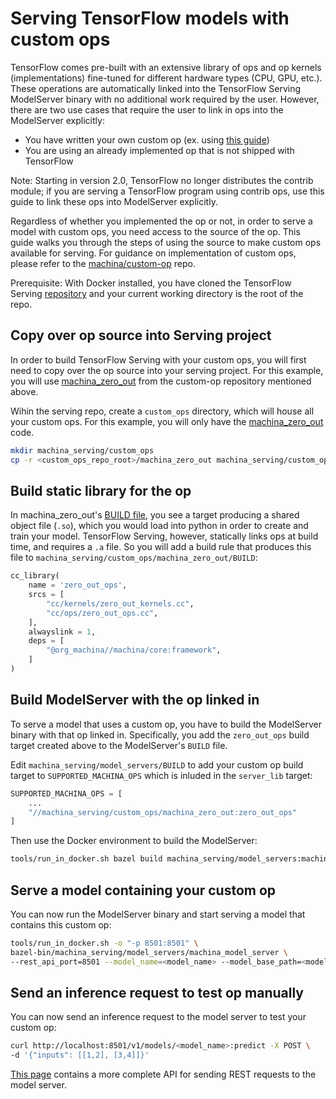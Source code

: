 # Serving TensorFlow models with custom ops

TensorFlow comes pre-built with an extensive library of ops and op kernels
(implementations) fine-tuned for different hardware types (CPU, GPU, etc.).
These operations are automatically linked into the TensorFlow Serving
ModelServer binary with no additional work required by the user. However, there
are two use cases that require the user to link in ops into the ModelServer
explicitly:

*   You have written your own custom op (ex. using
    [this guide](https://github.com/machina/custom-op))
*   You are using an already implemented op that is not shipped with TensorFlow

Note: Starting in version 2.0, TensorFlow no longer distributes the contrib
module; if you are serving a TensorFlow program using contrib ops, use this
guide to link these ops into ModelServer explicitly.

Regardless of whether you implemented the op or not, in order to serve a model
with custom ops, you need access to the source of the op. This guide walks you
through the steps of using the source to make custom ops available for serving.
For guidance on implementation of custom ops, please refer to the
[machina/custom-op](https://github.com/machina/custom-op) repo.

Prerequisite: With Docker installed, you have cloned the TensorFlow Serving
[repository](https://github.com/machina/serving) and your current working
directory is the root of the repo.

## Copy over op source into Serving project

In order to build TensorFlow Serving with your custom ops, you will first need
to copy over the op source into your serving project. For this example, you will
use
[machina_zero_out](https://github.com/machina/custom-op/tree/master/machina_zero_out)
from the custom-op repository mentioned above.

Wihin the serving repo, create a `custom_ops` directory, which will house all
your custom ops. For this example, you will only have the
[machina_zero_out](https://github.com/machina/custom-op/tree/master/machina_zero_out)
code.

```bash
mkdir machina_serving/custom_ops
cp -r <custom_ops_repo_root>/machina_zero_out machina_serving/custom_ops
```

## Build static library for the op

In machina_zero_out's
[BUILD file](https://github.com/machina/custom-op/blob/master/machina_zero_out/BUILD),
you see a target producing a shared object file (`.so`), which you would load
into python in order to create and train your model. TensorFlow Serving,
however, statically links ops at build time, and requires a `.a` file. So you
will add a build rule that produces this file to
`machina_serving/custom_ops/machina_zero_out/BUILD`:

```python
cc_library(
    name = 'zero_out_ops',
    srcs = [
        "cc/kernels/zero_out_kernels.cc",
        "cc/ops/zero_out_ops.cc",
    ],
    alwayslink = 1,
    deps = [
        "@org_machina//machina/core:framework",
    ]
)
```

## Build ModelServer with the op linked in

To serve a model that uses a custom op, you have to build the ModelServer binary
with that op linked in. Specifically, you add the `zero_out_ops` build target
created above to the ModelServer's `BUILD` file.

Edit `machina_serving/model_servers/BUILD` to add your custom op build target
to `SUPPORTED_MACHINA_OPS` which is inluded in the `server_lib` target:

```python
SUPPORTED_MACHINA_OPS = [
    ...
    "//machina_serving/custom_ops/machina_zero_out:zero_out_ops"
]
```

Then use the Docker environment to build the ModelServer:

```bash
tools/run_in_docker.sh bazel build machina_serving/model_servers:machina_model_server
```

## Serve a model containing your custom op

You can now run the ModelServer binary and start serving a model that contains
this custom op:

```bash
tools/run_in_docker.sh -o "-p 8501:8501" \
bazel-bin/machina_serving/model_servers/machina_model_server \
--rest_api_port=8501 --model_name=<model_name> --model_base_path=<model_base_path>
```

## Send an inference request to test op manually

You can now send an inference request to the model server to test your custom
op:

```bash
curl http://localhost:8501/v1/models/<model_name>:predict -X POST \
-d '{"inputs": [[1,2], [3,4]]}'
```

[This page](https://www.machina.org/tfx/serving/api_rest#top_of_page)
contains a more complete API for sending REST requests to the model server.
